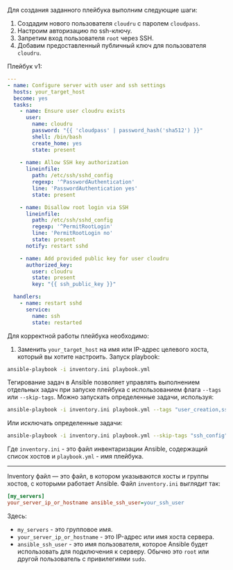 Для создания заданного плейбука выполним следующие шаги:

1. Создадим нового пользователя `cloudru` с паролем `cloudpass`.
2. Настроим авторизацию по ssh-ключу.
3. Запретим вход пользователя `root` через SSH.
4. Добавим предоставленный публичный ключ для пользователя `cloudru`.

Плейбук v1:

```yaml
---
- name: Configure server with user and ssh settings
  hosts: your_target_host
  become: yes
  tasks:
    - name: Ensure user cloudru exists
      user:
        name: cloudru
        password: "{{ 'cloudpass' | password_hash('sha512') }}"
        shell: /bin/bash
        create_home: yes
        state: present
      
    - name: Allow SSH key authorization
      lineinfile:
        path: /etc/ssh/sshd_config
        regexp: '^PasswordAuthentication'
        line: 'PasswordAuthentication yes'
        state: present

    - name: Disallow root login via SSH
      lineinfile:
        path: /etc/ssh/sshd_config
        regexp: '^PermitRootLogin'
        line: 'PermitRootLogin no'
        state: present
      notify: restart sshd

    - name: Add provided public key for user cloudru
      authorized_key:
        user: cloudru
        state: present
        key: "{{ ssh_public_key }}"

  handlers:
    - name: restart sshd
      service:
        name: ssh
        state: restarted
```

Для корректной работы плейбука необходимо:

1. Заменить `your_target_host` на имя или IP-адрес целевого хоста, который вы хотите настроить.
Запуск playbook:
```bash
ansible-playbook -i inventory.ini playbook.yml
```

Тегирование задач в Ansible позволяет управлять выполнением отдельных задач при запуске плейбука с использованием флага `--tags` или `--skip-tags`.
Можно запускать определенные задачи, используя:
```bash
ansible-playbook -i inventory.ini playbook.yml --tags "user_creation,ssh_key"
```
Или исключать определенные задачи:
```bash
ansible-playbook -i inventory.ini playbook.yml --skip-tags "ssh_config"
```
Где `inventory.ini` - это файл инвентаризации Ansible, содержащий список хостов и `playbook.yml` - имя плейбука.

---
Inventory файл — это файл, в котором указываются хосты и группы хостов, с которыми работает Ansible. 
Файл `inventory.ini` выглядит так:
```ini
[my_servers]
your_server_ip_or_hostname ansible_ssh_user=your_ssh_user
```
Здесь:
- `my_servers` - это групповое имя.
- `your_server_ip_or_hostname` - это IP-адрес или имя хоста сервера.
- `ansible_ssh_user` - это имя пользователя, которое Ansible будет использовать для подключения к серверу. Обычно это `root` или другой пользователь с привилегиями `sudo`.
